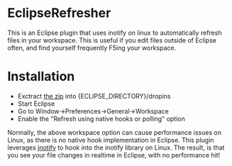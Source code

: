 EclipseRefresher
================

This is an Eclipse plugin that uses inotify on linux to automatically refresh files in your workspace. This is useful if you edit files outside of Eclipse often, and find yourself frequently F5ing your workspace.


Installation
================
- Exctract [the zip](https://github.com/psxpaul/EclipseRefresher/raw/master/inotify_plugin.zip) into {ECLIPSE_DIRECTORY}/dropins
- Start Eclipse
- Go to Window->Preferences->General->Workspace
- Enable the "Refresh using native hooks or polling" option


Normally, the above workspace option can cause performance issues on Linux, as there is no native hook implementation in Eclipse. This plugin leverages [jnotify](http://jnotify.sourceforge.net) to hook into the inotify library on Linux. The result, is that you see your file changes in realtime in Eclipse, with no performance hit!
